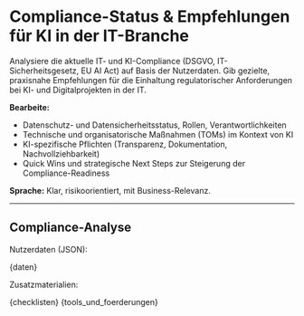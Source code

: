 # Compliance-Status & Empfehlungen für KI in der IT-Branche

Analysiere die aktuelle IT- und KI-Compliance (DSGVO, IT-Sicherheitsgesetz, EU AI Act) auf Basis der Nutzerdaten. Gib gezielte, praxisnahe Empfehlungen für die Einhaltung regulatorischer Anforderungen bei KI- und Digitalprojekten in der IT.

**Bearbeite:**
- Datenschutz- und Datensicherheitsstatus, Rollen, Verantwortlichkeiten
- Technische und organisatorische Maßnahmen (TOMs) im Kontext von KI
- KI-spezifische Pflichten (Transparenz, Dokumentation, Nachvollziehbarkeit)
- Quick Wins und strategische Next Steps zur Steigerung der Compliance-Readiness

**Sprache:** Klar, risikoorientiert, mit Business-Relevanz.

---

## Compliance-Analyse

Nutzerdaten (JSON):

{daten}

Zusatzmaterialien:

{checklisten}
{tools_und_foerderungen}
